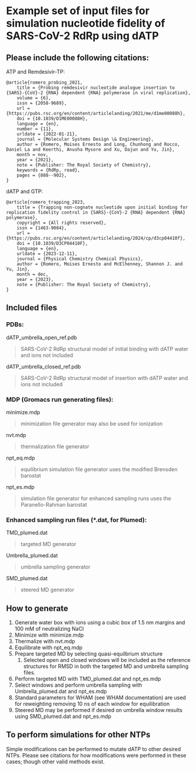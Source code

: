# Example set of input files for simulation nucleotide fidelity of SARS-CoV-2 RdRp using dATP

## Please include the following citations:

ATP and Remdesivir-TP:

```
@article{romero_probing_2021,
	title = {Probing remdesivir nucleotide analogue insertion to {SARS}-{CoV}-2 {RNA} dependent {RNA} polymerase in viral replication},
	volume = {6},
	issn = {2058-9689},
	url = {https://pubs.rsc.org/en/content/articlelanding/2021/me/d1me00088h},
	doi = {10.1039/D1ME00088H},
	language = {en},
	number = {11},
	urldate = {2022-01-21},
	journal = {Molecular Systems Design \& Engineering},
	author = {Romero, Moises Ernesto and Long, Chunhong and Rocco, Daniel La and Keerthi, Anusha Mysore and Xu, Dajun and Yu, Jin},
	month = nov,
	year = {2021},
	note = {Publisher: The Royal Society of Chemistry},
	keywords = {RdRp, read},
	pages = {888--902},
}
```

dATP and GTP:

```
@article{romero_trapping_2023,
	title = {Trapping non-cognate nucleotide upon initial binding for replication fidelity control in {SARS}-{CoV}-2 {RNA} dependent {RNA} polymerase},
	copyright = {All rights reserved},
	issn = {1463-9084},
	url = {https://pubs.rsc.org/en/content/articlelanding/2024/cp/d3cp04410f},
	doi = {10.1039/D3CP04410F},
	language = {en},
	urldate = {2023-12-11},
	journal = {Physical Chemistry Chemical Physics},
	author = {Romero, Moises Ernesto and McElhenney, Shannon J. and Yu, Jin},
	month = dec,
	year = {2023},
	note = {Publisher: The Royal Society of Chemistry},
}
```

## Included files

### PDBs:

dATP_umbrella_open_ref.pdb

> SARS-CoV-2 RdRp structural model of initial binding with dATP
> water and ions not included

dATP_umbrella_closed_ref.pdb

> SARS-CoV-2 RdRp structural model of insertion with dATP
> water and ions not included

### MDP (Gromacs run generating files):

minimize.mdp

> minimization file generator
> may also be used for ionization

nvt.mdp

> thermalization file generator

npt_eq.mdp

> equilibrium simulation file generator
> uses the modified Brensden barostat

npt_es.mdp

> simulation file generator for enhanced sampling runs
> uses the Paranello-Rahman barostat

### Enhanced sampling run files (*.dat, for Plumed):

TMD_plumed.dat

> targeted MD generator

Umbrella_plumed.dat

> umbrella sampling generator

SMD_plumed.dat

> steered MD generator

## How to generate

1. Generate water box with ions using a cubic box of 1.5 nm margins and 100 mM of neutralizing NaCl
2. Minimize with minimize.mdp
3. Thermalize with nvt.mdp
4. Equilibrate with npt_eq.mdp
5. Prepare targeted MD by selecting quasi-equilbrium structure
   1. Selected open and closed windows will be included as the reference structures for RMSD in both the targeted MD and umbrella sampling files.
7. Perform targeted MD with TMD_plumed.dat and npt_es.mdp
8. Select windows and perform umbrella sampling with Umbrella_plumed.dat and npt_es.mdp
9. Standard parameters for WHAM (see WHAM documentation) are used for reweighting removing 10 ns of each window for equilibration
10. Steered MD may be performed if desired on umbrella window results using SMD_plumed.dat and npt_es.mdp

## To perform simulations for other NTPs

Simple modifications can be performed to mutate dATP to other desired NTPs. Please see citations for how modifications were performed in these cases; though other valid methods exist.
